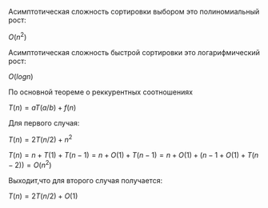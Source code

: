﻿Асимптотическая сложность сортировки выбором это полиномиальный рост:

$O(n^2)$

Асимптотическая сложность быстрой сортировки это логaрифмический рост:

$O(log{}{n})$

По основной теореме о реккурентных соотношениях

$T(n) = {a}{}T(a/b) + f(n)$

Для первого случая:

$T(n) = {2}{}T(n/2) + n^2$

$T(n) = n + T(1) + T(n - 1) = n + O(1) + T(n - 1) = n + O(1) + (n - 1 + O(1) + T(n - 2)) = O(n^2)$

Выходит,что для второго случая получается:

$T(n) = {2}{}T(n/2) + O(1)$


